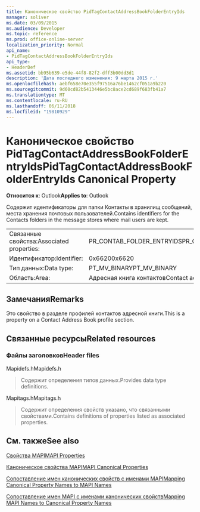 ```yaml
---
title: Каноническое свойство PidTagContactAddressBookFolderEntryIds
manager: soliver
ms.date: 03/09/2015
ms.audience: Developer
ms.topic: reference
ms.prod: office-online-server
localization_priority: Normal
api_name:
- PidTagContactAddressBookFolderEntryIds
api_type:
- HeaderDef
ms.assetid: bb95b639-e5de-44f8-82f2-dff3b00dd3d1
description: 'Дата последнего изменения: 9 марта 2015 г.'
ms.openlocfilehash: aebf658e70e355f97516a76be1462cf051a9b220
ms.sourcegitcommit: 9d60cd82b5413446e5bc8ace2cd689f683fb41a7
ms.translationtype: MT
ms.contentlocale: ru-RU
ms.lasthandoff: 06/11/2018
ms.locfileid: "19810929"
---
```

# <a name="pidtagcontactaddressbookfolderentryids-canonical-property"></a><span data-ttu-id="56edb-103">Каноническое свойство PidTagContactAddressBookFolderEntryIds</span><span class="sxs-lookup"><span data-stu-id="56edb-103">PidTagContactAddressBookFolderEntryIds Canonical Property</span></span>

  
  
<span data-ttu-id="56edb-104">**Относится к**: Outlook</span><span class="sxs-lookup"><span data-stu-id="56edb-104">**Applies to**: Outlook</span></span> 
  
<span data-ttu-id="56edb-105">Содержит идентификаторы для папки Контакты в хранилищ сообщений, места хранения почтовых пользователей.</span><span class="sxs-lookup"><span data-stu-id="56edb-105">Contains identifiers for the Contacts folders in the message stores where mail users are kept.</span></span>
  
|||
|:-----|:-----|
|<span data-ttu-id="56edb-106">Связанные свойства:</span><span class="sxs-lookup"><span data-stu-id="56edb-106">Associated properties:</span></span>  <br/> |<span data-ttu-id="56edb-107">PR_CONTAB_FOLDER_ENTRYIDS</span><span class="sxs-lookup"><span data-stu-id="56edb-107">PR_CONTAB_FOLDER_ENTRYIDS</span></span>  <br/> |
|<span data-ttu-id="56edb-108">Идентификатор:</span><span class="sxs-lookup"><span data-stu-id="56edb-108">Identifier:</span></span>  <br/> |<span data-ttu-id="56edb-109">0x6620</span><span class="sxs-lookup"><span data-stu-id="56edb-109">0x6620</span></span>  <br/> |
|<span data-ttu-id="56edb-110">Тип данных:</span><span class="sxs-lookup"><span data-stu-id="56edb-110">Data type:</span></span>  <br/> |<span data-ttu-id="56edb-111">PT_MV_BINARY</span><span class="sxs-lookup"><span data-stu-id="56edb-111">PT_MV_BINARY</span></span>  <br/> |
|<span data-ttu-id="56edb-112">Область:</span><span class="sxs-lookup"><span data-stu-id="56edb-112">Area:</span></span>  <br/> |<span data-ttu-id="56edb-113">Адресная книга контактов</span><span class="sxs-lookup"><span data-stu-id="56edb-113">Contact address book</span></span>  <br/> |
   
## <a name="remarks"></a><span data-ttu-id="56edb-114">Замечания</span><span class="sxs-lookup"><span data-stu-id="56edb-114">Remarks</span></span>

<span data-ttu-id="56edb-115">Это свойство в разделе профилей контактов адресной книги.</span><span class="sxs-lookup"><span data-stu-id="56edb-115">This is a property on a Contact Address Book profile section.</span></span>
  
## <a name="related-resources"></a><span data-ttu-id="56edb-116">Связанные ресурсы</span><span class="sxs-lookup"><span data-stu-id="56edb-116">Related resources</span></span>

### <a name="header-files"></a><span data-ttu-id="56edb-117">Файлы заголовков</span><span class="sxs-lookup"><span data-stu-id="56edb-117">Header files</span></span>

<span data-ttu-id="56edb-118">Mapidefs.h</span><span class="sxs-lookup"><span data-stu-id="56edb-118">Mapidefs.h</span></span>
  
> <span data-ttu-id="56edb-119">Содержит определения типов данных.</span><span class="sxs-lookup"><span data-stu-id="56edb-119">Provides data type definitions.</span></span>
    
<span data-ttu-id="56edb-120">Mapitags.h</span><span class="sxs-lookup"><span data-stu-id="56edb-120">Mapitags.h</span></span>
  
> <span data-ttu-id="56edb-121">Содержит определения свойств указано, что связанными свойствами.</span><span class="sxs-lookup"><span data-stu-id="56edb-121">Contains definitions of properties listed as associated properties.</span></span>
    
## <a name="see-also"></a><span data-ttu-id="56edb-122">См. также</span><span class="sxs-lookup"><span data-stu-id="56edb-122">See also</span></span>



[<span data-ttu-id="56edb-123">Свойства MAPI</span><span class="sxs-lookup"><span data-stu-id="56edb-123">MAPI Properties</span></span>](mapi-properties.md)
  
[<span data-ttu-id="56edb-124">Каноническое свойства MAPI</span><span class="sxs-lookup"><span data-stu-id="56edb-124">MAPI Canonical Properties</span></span>](mapi-canonical-properties.md)
  
[<span data-ttu-id="56edb-125">Сопоставление имен канонических свойств с именами MAPI</span><span class="sxs-lookup"><span data-stu-id="56edb-125">Mapping Canonical Property Names to MAPI Names</span></span>](mapping-canonical-property-names-to-mapi-names.md)
  
[<span data-ttu-id="56edb-126">Сопоставление имен MAPI с именами канонических свойств</span><span class="sxs-lookup"><span data-stu-id="56edb-126">Mapping MAPI Names to Canonical Property Names</span></span>](mapping-mapi-names-to-canonical-property-names.md)


